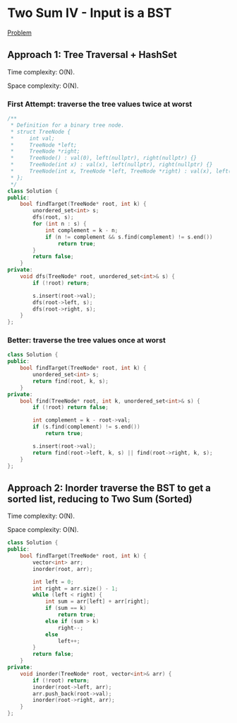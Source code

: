 # Two Sum IV - Input is a BST

[Problem](https://leetcode.com/problems/two-sum-iv-input-is-a-bst/)

## Approach 1: Tree Traversal + HashSet

Time complexity: O(N).

Space complexity: O(N).

### First Attempt: traverse the tree values twice at worst

```c++
/**
 * Definition for a binary tree node.
 * struct TreeNode {
 *     int val;
 *     TreeNode *left;
 *     TreeNode *right;
 *     TreeNode() : val(0), left(nullptr), right(nullptr) {}
 *     TreeNode(int x) : val(x), left(nullptr), right(nullptr) {}
 *     TreeNode(int x, TreeNode *left, TreeNode *right) : val(x), left(left), right(right) {}
 * };
 */
class Solution {
public:
    bool findTarget(TreeNode* root, int k) {
        unordered_set<int> s;
        dfs(root, s);
        for (int n : s) {
            int complement = k - n;
            if (n != complement && s.find(complement) != s.end())
                return true;
        }
        return false;
    }
private:
    void dfs(TreeNode* root, unordered_set<int>& s) {
        if (!root) return;

        s.insert(root->val);
        dfs(root->left, s);
        dfs(root->right, s);
    }
};
```

### Better: traverse the tree values once at worst

```c++
class Solution {
public:
    bool findTarget(TreeNode* root, int k) {
        unordered_set<int> s;
        return find(root, k, s);
    }
private:
    bool find(TreeNode* root, int k, unordered_set<int>& s) {
        if (!root) return false;

        int complement = k - root->val;
        if (s.find(complement) != s.end())
            return true;

        s.insert(root->val);
        return find(root->left, k, s) || find(root->right, k, s);
    }
};
```

## Approach 2: Inorder traverse the BST to get a sorted list, reducing to Two Sum (Sorted)

Time complexity: O(N).

Space complexity: O(N).

```c++
class Solution {
public:
    bool findTarget(TreeNode* root, int k) {
        vector<int> arr;
        inorder(root, arr);

        int left = 0;
        int right = arr.size() - 1;
        while (left < right) {
            int sum = arr[left] + arr[right];
            if (sum == k)
                return true;
            else if (sum > k)
                right--;
            else
                left++;
        }
        return false;
    }
private:
    void inorder(TreeNode* root, vector<int>& arr) {
        if (!root) return;
        inorder(root->left, arr);
        arr.push_back(root->val);
        inorder(root->right, arr);
    }
};
